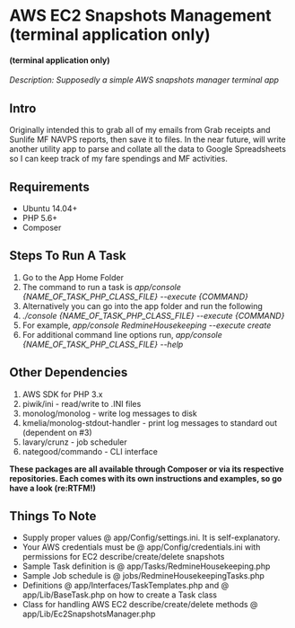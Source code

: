 # AWS EC2 Snapshots Management (terminal application only)

#### (terminal application only)

*Description: Supposedly a simple AWS snapshots manager terminal app*

## Intro

Originally intended this to grab all of my emails from Grab receipts and Sunlife MF NAVPS reports, then save it to files. In the near future, will write another utility app to parse and collate all the data to Google Spreadsheets so I can keep track of my fare spendings and MF activities.

## Requirements
* Ubuntu 14.04+
* PHP 5.6+
* Composer

## Steps To Run A Task
1. Go to the App Home Folder
2. The command to run a task is *app/console {NAME_OF_TASK_PHP_CLASS_FILE} --execute {COMMAND}*
3. Alternatively you can go into the app folder and run the following
4. *./console {NAME_OF_TASK_PHP_CLASS_FILE} --execute {COMMAND}*
5. For example, *app/console RedmineHousekeeping --execute create*
6. For additional command line options run, *app/console {NAME_OF_TASK_PHP_CLASS_FILE} --help*

## Other Dependencies
1. AWS SDK for PHP 3.x
2. piwik/ini - read/write to .INI files
3. monolog/monolog - write log messages to disk
4. kmelia/monolog-stdout-handler - print log messages to standard out (dependent on #3)
5. lavary/crunz - job scheduler
6. nategood/commando - CLI interface

**These packages are all available through Composer or via its respective repositories. Each comes with its own instructions and examples, so go have a look (re:RTFM!)**

## Things To Note
* Supply proper values @ app/Config/settings.ini. It is self-explanatory.
* Your AWS credentials must be @ app/Config/credentials.ini with permissions for EC2 describe/create/delete snapshots
* Sample Task definition is @ app/Tasks/RedmineHousekeeping.php
* Sample Job schedule is @ jobs/RedmineHousekeepingTasks.php
* Definitions @ app/Interfaces/TaskTemplates.php and @ app/Lib/BaseTask.php on how to create a Task class
* Class for handling AWS EC2 describe/create/delete methods @ app/Lib/Ec2SnapshotsManager.php
